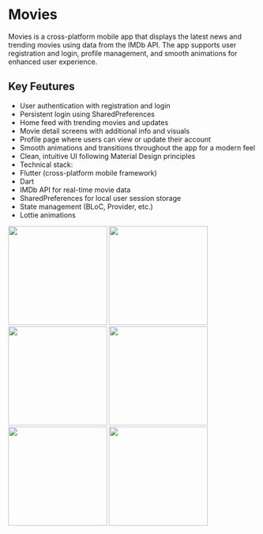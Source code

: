 # Movies
Movies is a cross-platform mobile app that displays the latest news and trending movies using data from the IMDb API. The app supports user registration and login, profile management, and smooth animations for enhanced user experience.


## Key Feutures
 - User authentication with registration and login
 - Persistent login using SharedPreferences
 - Home feed with trending movies and updates
 - Movie detail screens with additional info and visuals
 - Profile page where users can view or update their account
 - Smooth animations and transitions throughout the app for a modern feel
 - Clean, intuitive UI following Material Design principles
 - Technical stack:
 - Flutter (cross-platform mobile framework)
 - Dart
 - IMDb API for real-time movie data
 - SharedPreferences for local user session storage
 - State management (BLoC, Provider, etc.)
 - Lottie animations
<img src="https://github.com/user-attachments/assets/2aa9e43f-26f2-423b-847d-1cfb9a7c8cbc" width="200">
<img src="https://github.com/user-attachments/assets/54ab13e7-78a4-417d-910b-71e44c967cad" width="200">
<img src="https://github.com/user-attachments/assets/aee2e796-d3f9-4fd0-a583-97a3317c598b" width="200">
<img src="https://github.com/user-attachments/assets/a65d76e3-a4c7-46af-804a-5713e7696208" width="200">
<img src="https://github.com/user-attachments/assets/380d77a9-ffb3-4b2e-a936-aa181be6aa9b" width="200">
<img src="https://github.com/user-attachments/assets/f720d6b6-daec-4281-bedc-5016607c858d" width="200">






